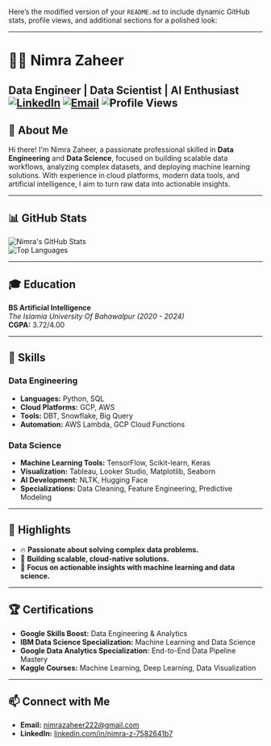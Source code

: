Here’s the modified version of your `README.md` to include dynamic GitHub stats, profile views, and additional sections for a polished look:

---

# 👩‍💻 Nimra Zaheer

**Data Engineer | Data Scientist | AI Enthusiast**  
[![LinkedIn](https://img.shields.io/badge/LinkedIn-Connect-blue?logo=linkedin)](https://linkedin.com/in/nimra-z-7582641b7) [![Email](https://img.shields.io/badge/Email-Contact-red?logo=gmail)](mailto:nimrazaheer222@gmail.com)
![Profile Views](https://komarev.com/ghpvc/?username=nimrazaheer&color=blueviolet&style=flat-square)
---

## 👋 About Me
Hi there! I'm Nimra Zaheer, a passionate professional skilled in **Data Engineering** and **Data Science**, focused on building scalable data workflows, analyzing complex datasets, and deploying machine learning solutions. With experience in cloud platforms, modern data tools, and artificial intelligence, I aim to turn raw data into actionable insights.

---

## 📊 GitHub Stats

![Nimra's GitHub Stats](https://github-readme-stats.vercel.app/api?username=nimrazaheer&show_icons=true&theme=radical)  
![Top Languages](https://github-readme-stats.vercel.app/api/top-langs/?username=nimrazaheer&layout=compact&theme=radical)  

---

## 🎓 Education
**BS Artificial Intelligence**  
*The Islamia University Of Bahawalpur (2020 - 2024)*  
**CGPA:** 3.72/4.00  

---

## 🔧 Skills

### **Data Engineering**
- **Languages:** Python, SQL  
- **Cloud Platforms:** GCP, AWS  
- **Tools:** DBT, Snowflake, Big Query  
- **Automation:** AWS Lambda, GCP Cloud Functions  

### **Data Science**
- **Machine Learning Tools:** TensorFlow, Scikit-learn, Keras  
- **Visualization:** Tableau, Looker Studio, Matplotlib, Seaborn  
- **AI Development:** NLTK, Hugging Face  
- **Specializations:** Data Cleaning, Feature Engineering, Predictive Modeling  

---

## 🌟 Highlights

- 🔥 **Passionate about solving complex data problems.**  
- 🚀 **Building scalable, cloud-native solutions.**  
- 🎯 **Focus on actionable insights with machine learning and data science.**

---

## 🏆 Certifications
- **Google Skills Boost:** Data Engineering & Analytics  
- **IBM Data Science Specialization:** Machine Learning and Data Science  
- **Google Data Analytics Specialization:** End-to-End Data Pipeline Mastery  
- **Kaggle Courses:** Machine Learning, Deep Learning, Data Visualization  

---

## 📫 Connect with Me

- **Email:** [nimrazaheer222@gmail.com](mailto:nimrazaheer222@gmail.com)  
- **LinkedIn:** [linkedin.com/in/nimra-z-7582641b7](https://linkedin.com/in/nimra-z-7582641b7)  
